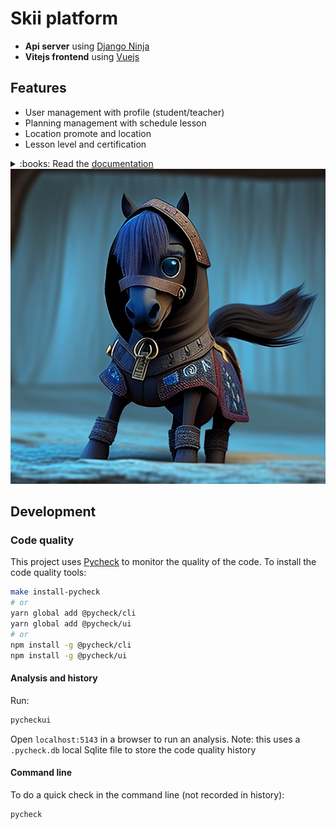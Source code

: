 # Skii platform

- **Api server** using [Django Ninja](https://github.com/vitalik/django-ninja)
- **Vitejs frontend** using [Vuejs](https://vuejs.org/)

## Features

- User management with profile (student/teacher)
- Planning management with schedule lesson
- Location promote and location
- Lesson level and certification

<details>
<summary>:books: Read the <a href="https://boot-sandre.github.io/skii-school-platform">documentation</a></summary>

 - [Get started](https://boot-sandre.github.io/django-spaninja/get_started)
    - [Install and run](https://boot-sandre.github.io/django-spaninja/get_started/install_and_run)
 - [Base app](https://boot-sandre.github.io/django-spaninja/base_app)
     - [Forms](https://boot-sandre.github.io/django-spaninja/base_app/forms)
        - [Usage](https://boot-sandre.github.io/django-spaninja/base_app/forms/usage)
     - [Schemas](https://boot-sandre.github.io/django-spaninja/base_app/schemas)
 - [Account app](https://boot-sandre.github.io/django-spaninja/account_app)
     - [Endpoints](https://boot-sandre.github.io/django-spaninja/account_app/endpoints)
     - [Schemas](https://boot-sandre.github.io/django-spaninja/account_app/schemas)
     - [Utilities](https://boot-sandre.github.io/django-spaninja/account_app/utilities)
         - [Email](https://boot-sandre.github.io/django-spaninja/account_app/utilities/email)
         - [Token](https://boot-sandre.github.io/django-spaninja/account_app/utilities/token)

</details>

<div align="center">
<img src="docsite/public/poneyninja.png" alt="" />
</div>

## Development 

### Code quality

This project uses [Pycheck](https://github.com/emencia/pycheck) to monitor the quality of the code. To install
the code quality tools:

```bash
make install-pycheck
# or
yarn global add @pycheck/cli
yarn global add @pycheck/ui
# or
npm install -g @pycheck/cli
npm install -g @pycheck/ui
```

#### Analysis and history

Run:

```bash
pycheckui
```

Open `localhost:5143` in a browser to run an analysis. Note: this uses a `.pycheck.db` local Sqlite file
to store the code quality history

#### Command line

To do a quick check in the command line (not recorded in history):

```bash
pycheck
```
